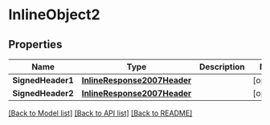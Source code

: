 # InlineObject2

## Properties

Name | Type | Description | Notes
------------ | ------------- | ------------- | -------------
**SignedHeader1** | [**InlineResponse2007Header**](inline_response_200_7_header.md) |  | [optional] 
**SignedHeader2** | [**InlineResponse2007Header**](inline_response_200_7_header.md) |  | [optional] 

[[Back to Model list]](../README.md#documentation-for-models) [[Back to API list]](../README.md#documentation-for-api-endpoints) [[Back to README]](../README.md)


